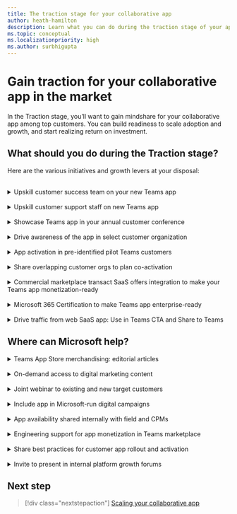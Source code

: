 ```yaml
---
title: The traction stage for your collaborative app
author: heath-hamilton
description: Learn what you can do during the traction stage of your app to grow your app.
ms.topic: conceptual
ms.localizationpriority: high
ms.author: surbhigupta
---
```

# Gain traction for your collaborative app in the market

In the Traction stage, you’ll want to gain mindshare for your collaborative app among top customers. You can build readiness to scale adoption and growth, and start realizing return on investment.

## What should you do during the Traction stage?

Here are the various initiatives and growth levers at your disposal:
<br>
<br>
<details>
<summary>Upskill customer success team on your new Teams app</summary>

Update the skill of your customer success team in the following ways:

- Your collaborative app for Teams is just another product line or channel for your customers to use your SaaS service. For this reason, training your customer success personnel on the Teams app is of critical importance. It can include how to get customers started with the app, high value scenarios and use cases, how to get the most out of the app, and so on.

- For new customers who use Microsoft 365, your customer success team must lead the conversations with your Teams collaborative app. It will offer the users unique and differentiated value. This value comes through collaborative workflows beyond the high value scenarios powered by your core SaaS product.

- For existing customers who use Microsoft 365, your customer success team must immediately set up time to introduce your new Teams app to these customers and demo the experience. Then, you can work out a plan to activate these overlapping customers on Teams.

- To achieve product-led growth, you must strategically upskill your customer success teams. The aim is to access and monitor product acquisition, engagement, and task completion. You must also monitor value realization metrics or milestone for customers. For this purpose, use your collaborative Teams app to perform outreach and intervention at the right time to assist users in their journey with your app.

- In addition, establish a process to channel customer feedback from this team. Use this feedback to inform roadmap planning and growth experimentation for your Teams app. It will be a good idea to have your customer success team conversant in day-to-day usage of Microsoft Teams. It also helps if your team is up to speed with all articles in the Teams admin-facing public documentation sections [Third-party apps in Microsoft Teams](/microsoftteams/overview-third-party-apps) and [Admin controls to govern apps](/microsoftteams/customize-apps). Your customers will need your expertise in these areas.

[Back to top](#what-should-you-do-during-the-traction-stage)
</details>
<br>
<details>
<summary>Upskill customer support staff on new Teams app</summary>

Similar to customer success teams, it's imperative to train your customer support team on the Teams app. Upskill them on frequent user scenarios, common queries, and guidance for troubleshooting. It's also useful to train the team for any pre-configuration required, app rollout and governance of the Teams app in customer organizations. Your support team may get fairly nuanced queries about your app in Teams.

To continue delivering a delightful experience for your customers, ensure the team has basic understanding of:

- Microsoft Teams.
- Teams apps, in general.
- Nuances about your Teams collaborative app.
- Security, compliance, and permissions for your Teams app.
- App management.
- Governance features in Teams.
  
It will be a good idea to have a support team that’s conversant in day-to-day usage of Microsoft Teams. it helps to be up to speed with all articles in the Teams admin-facing public documentation sections [Third-party apps in Microsoft Teams](/microsoftteams/overview-third-party-apps) and [Admin controls to govern apps](/microsoftteams/customize-apps). Your customers will need your expertise in these areas.

[Back to top](#what-should-you-do-during-the-traction-stage)
</details>
<br>
<details>
<summary>Showcase Teams app in your annual customer conference</summary>

Your own flagship annual customer or partner conference is the perfect opportunity to announce and showcase your new or updated Teams collaborative app to the world and get immediate traction going. Get in touch with the Microsoft field, account, or engineering representatives to request their participation in to-customer webinars you’re planning to announce and evangelize your Teams collaborative app.

[Back to top](#what-should-you-do-during-the-traction-stage)
</details>
<br>
<details>
<summary>Drive awareness of the app in select customer organization</summary>

While at the launch stage you’d announced the availability of your new Teams app to the entire customer base, it’s time to build traction by going targeted. Identify a shorter list of existing customers of your SaaS product who use Microsoft 365. Drive awareness among these customers through your customer success team.

Your customer success team must set up time to introduce your new Teams app to these customers and demo the experience. Then, they must work out a plan to activate these overlapping customers on Teams. These activation motions will allow your customer success and customer support teams to learn how to drive programmatic adoption, tackle common customer queries and build real-world expertise on the Teams app.

[Back to top](#what-should-you-do-during-the-traction-stage)
</details>
<br>
<details>
<summary>App activation in pre-identified pilot Teams customers</summary>

Before shipping the Teams app on the marketplace, you would have identified 3-5 pilot customers with whom you reviewed the envisioned app scenarios and designed mocks to build confidence towards the product you’re building. It’s now time to use your customer success team to activate those select 3-5 customers. It won't only lead towards product-market fit but also serve as a source of rich customer feedback to improve the app in future versions.

[Back to top](#what-should-you-do-during-the-traction-stage)
</details>
<br>
<details>
<summary>Share overlapping customer orgs to plan co-activation</summary>

For large, strategic enterprise customers that use your SaaS product and Microsoft Teams, Microsoft’s customer-facing resources can partner with your sales and customer success teams to drive co-activation of your app in the customer organization. Microsoft evaluates co-activation opportunities for apps based on customer interest, adoption opportunity (sold seat size in customer account), and so on, among other criteria.

Get in touch with your field, account, or engineering representatives from Microsoft to request potential co-activation of your Teams collaborative app in strategic enterprise customer accounts.

[Back to top](#what-should-you-do-during-the-traction-stage)
</details>
<br>
<details>
<summary>Commercial marketplace transact SaaS offers integration to make your Teams app monetization-ready</summary>

One of the goals of the Traction stage is to build readiness for future adoption and ROI realization from your collaborative Teams app. Look for sticky adoption and positive feedback for your collaborative app among the pilot and significant customers. After that, you can begin planning monetization for your app on the Teams marketplace. After you’re convinced why you should transact your Teams app on the Microsoft commercial marketplace, you can learn more about the product and commerce monetization capabilities for Teams apps. For more information, see [Monetize your app](../../prepare/monetize-overview.md).

[Back to top](#what-should-you-do-during-the-traction-stage)
</details>
<br>
<details>
<summary>Microsoft 365 Certification to make Teams app enterprise-ready</summary>

The Microsoft 365 Certification is designed to show customers that your collaborative app has been vetted against controls derived from leading industry-standard frameworks. It also showcases that strong security, privacy, and compliance practices are in place to protect customer data when the app is in use. Since most Teams customers are large enterprises, having your app Microsoft 365 certified helps in building trust with the IT admins.

For more information, see [Microsoft 365 certification](/microsoftteams/overview-of-app-certification#microsoft-365-certification).

Find more about certification 4[here](https://cloudpartners.transform.microsoft.com/practices/modernworkisv?tab=certification).

[Back to top](#what-should-you-do-during-the-traction-stage)
</details>
<br>
<details>
<summary>Drive traffic from web SaaS app: Use in Teams CTA and Share to Teams</summary>

While during the launch stage, you used transient banners, notifications bar, what’s new notifications inside the SaaS product’s UI for all users to announce your Teams app. It’s time now to nudge users who may be using Microsoft Teams to start using your collaborative app for scenarios that are better together in Teams vs. your core web SaaS experience.

Surface [deeplinks](/concepts/build-and-test/deep-links?tabs=teamsjs-v2) within your browser-based web SaaS experience to transport users to specific views inside your Teams app (for example, personal app, tabs, conversational bot or meeting extensions with shared meeting stage or in-meeting tab). You can implement the highly recommended [Share to Teams](../../../../build-and-test/share-to-teams-from-web-apps.md) control within your browser-based web SaaS experience to enable users to share and start collaborating around a content or object from your SaaS product inside Teams with their colleagues.

  :::image type="content" source="../../../../../assets/images/app-fundamentals/drive-traffic-saas-app.png" alt-text="Drive traffic from your SaaS app.":::

To get maximum ROI, surface the nudges contextually for scenarios that are inherently collaborative over chat or in meetings. They're best delivered inside Microsoft Teams through your app.

[Back to top](#what-should-you-do-during-the-traction-stage)
</details>

## Where can Microsoft help?

<details>
<summary>Teams App Store merchandising: editorial articles</summary>

The Microsoft Teams store editorial team curates editorial sections on the in-product app store based on various ranking parameters.

Editorial articles provide a list of app suggestions to users within the store that meet specific scenario objectives. It includes a clear call-to-action to install the app while reading the article. Get in touch with the Microsoft field, account, or engineering representatives or connect with the ISV Marketplace Success Rewards Program team to feature your app in these Editorial Articles.

</details>
<br>
<details>
<summary>On-demand access to digital marketing content</summary>

[Digital Marketing Content OnDemand](/solutions/digital-marketing-content) service provides go-to-market content in fresh weekly campaigns at no cost to Microsoft partners. Unlock expertise that can drive customer engagement and elevate your business. Connect your social media accounts and email lists to select, customize, and share content with automatic updates that push to your company’s social media accounts or send direct email communication to customers.

</details>
<br>
<details>
<summary>Joint webinar to existing and new target customers</summary>

Participate in a joint webinar with Microsoft and other partners to showcase the value of your Teams collaborative app to customers. You can connect with the ISV Marketplace Success Rewards Program team to find opportunities and execute.

</details>
<br>
<details>
<summary>Include app in Microsoft-run digital campaigns</summary>

Highlight your Microsoft Teams app in a Microsoft-led digital campaign based on specific industries or contemporary themes, for example, hybrid work. You can connect with the ISV Marketplace Success Rewards Program team to find opportunities and execute.

</details>
<br>
<details>
<summary>App availability shared internally with field and CPMs</summary>

Drive awareness of your published Microsoft Teams app to the customer-facing roles within Microsoft, such as the field or Teams Engineering’s customer PMs. Get in touch with your Microsoft field, account, or engineering representatives or connect with the [Microsoft 365 ISV Benefits Service Desk](mailto:ModernWorkISVPartner@microsoft.com) to make use of this opportunity.

> [!NOTE]
> Go-to-Market Bill of Materials (GTM BOM) for your app is a pre-requisite for using it.

</details>
<br>
<details>
<summary>Engineering support for app monetization in Teams marketplace</summary>

Strategic developers, who are part of the invite-only Teams engineering’s build-with partner program, get access to robust technical guidance and best practices from engineering. It helps in building transact SaaS and new, pilot features to improve the purchase funnel for their apps. You can also unlock other GTM benefits and CSP channel partnership programs for early-bird apps with live transact SaaS offers.

</details>
<br>
<details>
<summary>Share best practices for customer app rollout and activation</summary>

Strategic developers, who are part of the invite-only Teams engineering’s build-with partner program, get access to several time- and market-tested best practices. It helps to drive faster adoption of your collaborative app in customers.

Remember to upskill using the Teams admin-facing public documentation sections [Third-party apps in Microsoft Teams](/microsoftteams/overview-third-party-apps) and [Admin controls to govern apps](/microsoftteams/customize-apps) to aid during app rollout, activation, and governance.

</details>
<br>
<details>
<summary>Invite to present in internal platform growth forums</summary>

Get in touch with the Microsoft field, account, or engineering representatives to feature in invite-only collaborative app growth forums. You can showcase your app to customer-facing teams within Microsoft, train them on value proposition and high value scenarios, and, so on. It aids in having impactful conversations with existing or new prospective customers for your app.

</details>

## Next step

> [!div class="nextstepaction"]
> [Scaling your collaborative app](scale-app.md)
